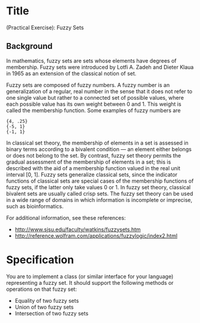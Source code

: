 # Title

(Practical Exercise): Fuzzy Sets

## Background

In mathematics, fuzzy sets are sets whose elements have degrees of membership. Fuzzy sets were introduced by Lotfi A. Zadeh and Dieter Klaua in 1965 as an extension of the classical notion of set.

Fuzzy sets are composed of fuzzy numbers. A fuzzy number is an generalization of a regular, real number in the sense that it does not refer to one single value but rather to a connected set of possible values, where each possible value has its own weight between 0 and 1. This weight is called the membership function. Some examples of fuzzy numbers are

    {4, .25}
    {-5, 1}
    {-1, 1}

In classical set theory, the membership of elements in a set is assessed in binary terms according to a bivalent condition — an element either belongs or does not belong to the set. By contrast, fuzzy set theory permits the gradual assessment of the membership of elements in a set; this is described with the aid of a membership function valued in the real unit interval [0, 1]. Fuzzy sets generalize classical sets, since the indicator functions of classical sets are special cases of the membership functions of fuzzy sets, if the latter only take values 0 or 1. In fuzzy set theory, classical bivalent sets are usually called crisp sets. The fuzzy set theory can be used in a wide range of domains in which information is incomplete or imprecise, such as bioinformatics.

For additional information, see these references: 
- http://www.sjsu.edu/faculty/watkins/fuzzysets.htm
- http://reference.wolfram.com/applications/fuzzylogic/index2.html

# Specification

You are to implement a class (or similar interface for your language) representing a fuzzy set. It should support the following methods or operations on that fuzzy set:

- Equality of two fuzzy sets
- Union of two fuzzy sets
- Intersection of two fuzzy sets

